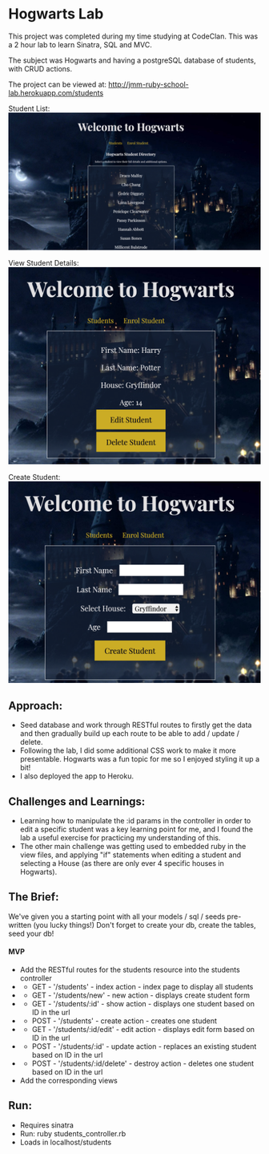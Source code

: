 # Hogwarts Lab

This project was completed during my time studying at CodeClan. This was a 2 hour lab to learn Sinatra, SQL and MVC.

The subject was Hogwarts and having a postgreSQL database of students, with CRUD actions.

The project can be viewed at: http://jmm-ruby-school-lab.herokuapp.com/students

Student List:
![Image of Student List](student-list.png)

View Student Details:
![Image of student details](student-details.png)

Create Student:
![Image of Student Form](add-student.png)

## Approach:
- Seed database and work through RESTful routes to firstly get the data and then gradually build up each route to be able to add / update / delete.
- Following the lab, I did some additional CSS work to make it more presentable. Hogwarts was a fun topic for me so I enjoyed styling it up a bit!
- I also deployed the app to Heroku.

## Challenges and Learnings:
- Learning how to manipulate the :id params in the controller in order to edit a specific student was a key learning point for me, and I found the lab a useful exercise for practicing my understanding of this.
- The other main challenge was getting used to embedded ruby in the view files, and applying "if" statements when editing a student and selecting a House (as there are only ever 4 specific houses in Hogwarts).

## The Brief:

We've given you a starting point with all your models / sql / seeds pre-written (you lucky things!)
Don't forget to create your db, create the tables, seed your db!

#### MVP
- Add the RESTful routes for the students resource into the students controller
- - GET - '/students'	- index action - index page to display all students
- - GET - '/students/new' - new action - displays create student form                        
- - GET - '/students/:id' - show action - displays one student based on ID in the url
- - POST - '/students' - create action - creates one student
- - GET - '/students/:id/edit' - edit action - displays edit form based on ID in the url
- - POST - '/students/:id' - update action - replaces an existing student based on ID in the url
- - POST - '/students/:id/delete' - destroy action - deletes one student based on ID in the url
- Add the corresponding views

## Run:
- Requires sinatra
- Run: ruby students_controller.rb
- Loads in localhost/students
